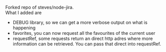 Forked repo of steves/node-jira.  
What I added are  
 * DEBUG library, so we can get a more verbose output on what is happening
 * favorites, you can now request all the favourites of the current user
 * requestRef, some requests return an direct http adres where more information can be retrieved. You can pass that direct into requestRef.
